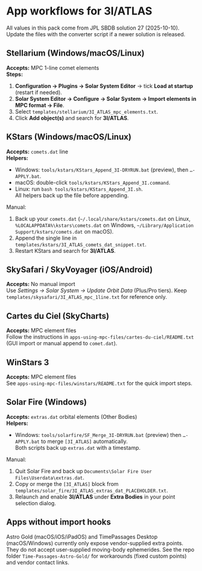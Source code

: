# App workflows for 3I/ATLAS

All values in this pack come from JPL SBDB solution 27 (2025-10-10). Update the
files with the converter script if a newer solution is released.

## Stellarium (Windows/macOS/Linux)

**Accepts:** MPC 1-line comet elements  
**Steps:**
1. **Configuration → Plugins → Solar System Editor** → tick **Load at startup** (restart if needed).  
2. **Solar System Editor → Configure → Solar System → Import elements in MPC format → File**.  
3. Select `templates/stellarium/3I_ATLAS_mpc_elements.txt`.  
4. Click **Add object(s)** and search for **3I/ATLAS**.

## KStars (Windows/macOS/Linux)

**Accepts:** `comets.dat` line  
**Helpers:**
- Windows: `tools/kstars/KStars_Append_3I-DRYRUN.bat` (preview), then `…-APPLY.bat`.  
- macOS: double-click `tools/kstars/KStars_Append_3I.command`.  
- Linux: run `bash tools/kstars/KStars_Append_3I.sh`.  
All helpers back up the file before appending.

Manual:
1. Back up your `comets.dat` (`~/.local/share/kstars/comets.dat` on Linux, `%LOCALAPPDATA%\kstars\comets.dat` on Windows, `~/Library/Application Support/kstars/comets.dat` on macOS).  
2. Append the single line in `templates/kstars/3I_ATLAS_comets_dat_snippet.txt`.  
3. Restart KStars and search for **3I/ATLAS**.

## SkySafari / SkyVoyager (iOS/Android)

**Accepts:** No manual import  
Use *Settings → Solar System → Update Orbit Data* (Plus/Pro tiers). Keep
`templates/skysafari/3I_ATLAS_mpc_1line.txt` for reference only.

## Cartes du Ciel (SkyCharts)

**Accepts:** MPC element files  
Follow the instructions in `apps-using-mpc-files/cartes-du-ciel/README.txt`
(GUI import or manual append to `comet.dat`).

## WinStars 3

**Accepts:** MPC element files  
See `apps-using-mpc-files/winstars/README.txt` for the quick import steps.

## Solar Fire (Windows)

**Accepts:** `extras.dat` orbital elements (Other Bodies)  
**Helpers:**
- Windows: `tools/solarfire/SF_Merge_3I-DRYRUN.bat` (preview) then `…-APPLY.bat` to merge `[3I_ATLAS]` automatically.  
Both scripts back up `extras.dat` with a timestamp.

Manual:
1. Quit Solar Fire and back up `Documents\Solar Fire User Files\Userdata\extras.dat`.  
2. Copy or merge the `[3I_ATLAS]` block from `templates/solar_fire/3I_ATLAS_extras_dat_PLACEHOLDER.txt`.  
3. Relaunch and enable **3I/ATLAS** under **Extra Bodies** in your point selection dialog.

## Apps without import hooks

Astro Gold (macOS/iOS/iPadOS) and TimePassages Desktop (macOS/Windows) currently
only expose vendor-supplied extra points. They do not accept user-supplied
moving-body ephemerides. See the repo folder `Time-Passages-Astro-Gold/` for
workarounds (fixed custom points) and vendor contact links.

